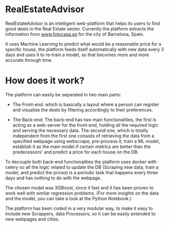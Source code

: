 # RealEstateAdvisor

RealEstateAdvisor is an intelligent web-platform that helps its users to find good deals in the Real Estate sector. Currently the platform extracts 
the information from www.fotocasa.es for the city of Barcelona, Spain. 

It uses Machine Learning to predict what would be a reasonable price for a specific house, the platform feeds itself automatically with new data every 3 days
and uses it to re-train a model, so that becomes more and more accurate through time.

# How does it work?

The platform can easily be separated in two main parts: 

- The Front-end: which is basically a layout where a person can register and visualize the deals by filtering accordingly to their preferences.

- The Back-end: The back-end has two main functionalities, the first is acting as a web-server for the front-end, holding all the required logic and 
serving the necessary data. The second one, which is totally independent from the first one consists of retrieving the data from a specified 
webpage using webscrape, pre-process it, train a ML model, establish it as the main model if certain metrics are better than the predecessors' and predict
a price for each house on the DB.

To decouple both back-end functionalities the platform uses docker with celery so all the logic related to update the DB (Scraping new data, 
train a model, and predict the prices) is a periodic task that happens every three days and has nothing to do with the webpage.

The chosen model was XGBoost, since it fast and it has been proven to work well with similar regression problems.
(For more insights on the data and the model, you can take a look at the Python Notebook.)

The platform has been coded in a very modular way, to make it easy to include new Scrappers, data Processors, so it can be easily extended to new
webpages and cities.
